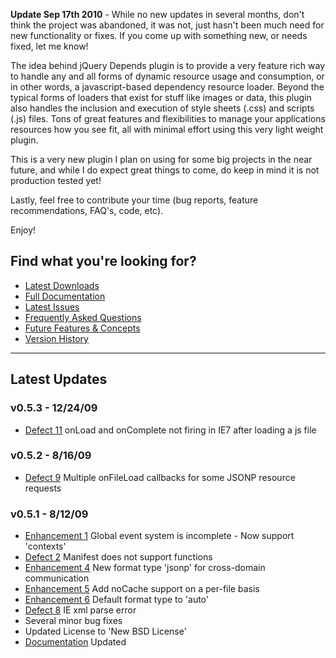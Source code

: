 **Update Sep 17th 2010** - While no new updates in several months, don't think the project was abandoned, it was not, just hasn't been much need for new functionality or fixes. If you come up with something new, or needs fixed, let me know!

The idea behind jQuery Depends plugin is to provide a very feature rich way to handle any and all forms of dynamic resource usage and consumption, or in other words, a javascript-based dependency resource loader. Beyond the typical forms of loaders that exist for stuff like images or data, this plugin also handles the inclusion and execution of style sheets (.css) and scripts (.js) files. Tons of great features and flexibilities to manage your applications resources how you see fit, all with minimal effort using this very light weight plugin.

This is a very new plugin I plan on using for some big projects in the near future, and while I do expect great things to come, do keep in mind it is not production tested yet!

Lastly, feel free to contribute your time (bug reports, feature recommendations, FAQ's, code, etc).

Enjoy!


## Find what you're looking for? ##

  * [Latest Downloads](http://code.google.com/p/jquery-depends-plugin/downloads/list)
  * [Full Documentation](http://code.google.com/p/jquery-depends-plugin/wiki/Documentation)
  * [Latest Issues](http://code.google.com/p/jquery-depends-plugin/issues/list)
  * [Frequently Asked Questions](http://code.google.com/p/jquery-depends-plugin/wiki/FAQs)
  * [Future Features & Concepts](http://code.google.com/p/jquery-depends-plugin/wiki/Future)
  * [Version History](http://code.google.com/p/jquery-depends-plugin/wiki/Changelog)


---


## Latest Updates ##

### v0.5.3 - 12/24/09 ###

  * [Defect 11](http://code.google.com/p/jquery-depends-plugin/issues/detail?id=11&can=1) onLoad and onComplete not firing in IE7 after loading a js file


### v0.5.2 - 8/16/09 ###

  * [Defect 9](http://code.google.com/p/jquery-depends-plugin/issues/detail?id=9&can=1) Multiple onFileLoad callbacks for some JSONP resource requests


### v0.5.1 - 8/12/09 ###

  * [Enhancement 1](http://code.google.com/p/jquery-depends-plugin/issues/detail?id=1) Global event system is incomplete - Now support 'contexts'
  * [Defect 2](http://code.google.com/p/jquery-depends-plugin/issues/detail?id=2) Manifest does not support functions
  * [Enhancement 4](http://code.google.com/p/jquery-depends-plugin/issues/detail?id=4) New format type 'jsonp' for cross-domain communication
  * [Enhancement 5](http://code.google.com/p/jquery-depends-plugin/issues/detail?id=5) Add noCache support on a per-file basis
  * [Enhancement 6](http://code.google.com/p/jquery-depends-plugin/issues/detail?id=6) Default format type to 'auto'
  * [Defect 8](http://code.google.com/p/jquery-depends-plugin/issues/detail?id=8) IE xml parse error
  * Several minor bug fixes
  * Updated License to 'New BSD License'
  * [Documentation](http://code.google.com/p/jquery-depends-plugin/wiki/Documentation?tm=6) Updated
